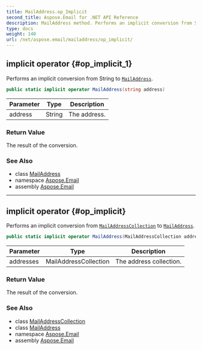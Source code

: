 ```yaml
---
title: MailAddress.op_Implicit
second_title: Aspose.Email for .NET API Reference
description: MailAddress method. Performs an implicit conversion from String to MailAddress
type: docs
weight: 140
url: /net/aspose.email/mailaddress/op_implicit/
---
```

## implicit operator {#op_implicit_1}

Performs an implicit conversion from String to [`MailAddress`](../).

```csharp
public static implicit operator MailAddress(string address)
```

| Parameter | Type | Description |
| --- | --- | --- |
| address | String | The address. |

### Return Value

The result of the conversion.

### See Also

* class [MailAddress](../)
* namespace [Aspose.Email](../../mailaddress/)
* assembly [Aspose.Email](../../../)

---

## implicit operator {#op_implicit}

Performs an implicit conversion from [`MailAddressCollection`](../../mailaddresscollection/) to [`MailAddress`](../).

```csharp
public static implicit operator MailAddress(MailAddressCollection addresses)
```

| Parameter | Type | Description |
| --- | --- | --- |
| addresses | MailAddressCollection | The address collection. |

### Return Value

The result of the conversion.

### See Also

* class [MailAddressCollection](../../mailaddresscollection/)
* class [MailAddress](../)
* namespace [Aspose.Email](../../mailaddress/)
* assembly [Aspose.Email](../../../)


